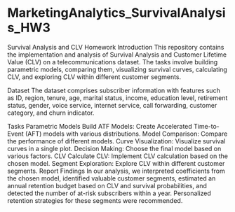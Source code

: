 # MarketingAnalytics_SurvivalAnalysis_HW3

Survival Analysis and CLV Homework
Introduction
This repository contains the implementation and analysis of Survival Analysis and Customer Lifetime Value (CLV) on a telecommunications dataset. The tasks involve building parametric models, comparing them, visualizing survival curves, calculating CLV, and exploring CLV within different customer segments.

Dataset
The dataset comprises subscriber information with features such as ID, region, tenure, age, marital status, income, education level, retirement status, gender, voice service, internet service, call forwarding, customer category, and churn indicator.

Tasks
Parametric Models
Build ATF Models: Create Accelerated Time-to-Event (AFT) models with various distributions.
Model Comparison: Compare the performance of different models.
Curve Visualization: Visualize survival curves in a single plot.
Decision Making: Choose the final model based on various factors.
CLV
Calculate CLV: Implement CLV calculation based on the chosen model.
Segment Exploration: Explore CLV within different customer segments.
Report
Findings
In our analysis, we interpreted coefficients from the chosen model, identified valuable customer segments, estimated an annual retention budget based on CLV and survival probabilities, and detected the number of at-risk subscribers within a year. Personalized retention strategies for these segments were recommended.
